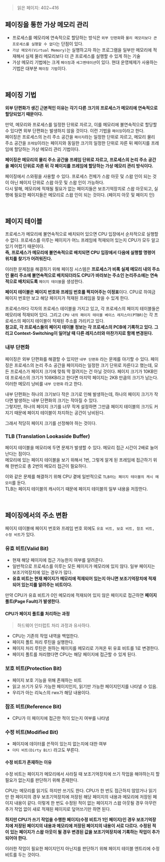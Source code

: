 > 읽은 페이지: 402~416

## 페이징을 통한 가상 메모리 관리

-   프로세스를 메모리에 연속적으로 할당하는 방식은 `외부 단편화`와 `물리 메모리보다 큰 프로세스를 실행할 수 없다`는 단점이 있다.
-   `가상 메모리(Virtual Memory)`는 실행하고자 하는 프로그램을 일부만 메모리에 적재해서 실제 물리 메모리보다 더 큰 프로세스를 실행할 수 있게 하는 기술
-   가상 메모리 기법에는 크게 `페이징`과 `세그멘테이션`이 있다. 현대 운영체제가 사용하는 기법은 대부분 `페이징 기법`이다.

<br/>

## 페이징 기법

**외부 단편화가 생긴 근본적인 이유는 각기 다른 크기의 프로세스가 메모리에 연속적으로 할당되었기 때문이다.**

만약, 메모리와 프로세스를 일정한 단위로 자르고, 이를 메모리에 불연속적으로 할당할 수 있다면 외부 단편화는 발생하지 않을 것이다. 이런 기법을 `페이징`이라고 한다.<br/>
페이징은 프로세스의 논리 주소 공간을 `페이지`라는 일정한 단위로 자르고, 메모리 물리 주소 공간을 `프레임`이라는 페이지와 동일한 크기의 일정한 단위로 자른 뒤 페이지를 프레임에 할당하는 가상 메모리 관리 기법이다.

**페이징은 메모리의 물리 주소 공간을 프레임 단위로 자르고, 프로세스의 논리 주소 공간을 페이지 단위로 자른 뒤 각 페이지를 프레임에 할당하는 가상 메모리 관리 방식이다.**

페이징에서 스와핑을 사용할 수 있다. 프로세스 전체가 스왑 아웃 및 스왑 인이 되는 것이 아닌 페이지 단위로 스왑 아웃 및 스왑 인이 가능하다.<br/>
다시 말해, 메모리에 적재될 필요가 없는 페이지들은 보조기억장치로 스왑 아웃되고, 실행에 필요한 페이지들은 메모리로 스왑 인이 되는 것이다. (페이지 아웃 및 페이지 인)

<br/>

## 페이지 테이블

프로세스가 메모리에 불연속적으로 배치되어 있으면 CPU 입장에서 순차적으로 실행할 수 없다. 프로세스를 이루는 페이지가 어느 프레임에 적재되어 있는지 CPU가 모두 알고 있기 어렵기 때문이다.<br/>
**즉, 프로세스가 메모리에 불연속적으로 배치되면 CPU 입장에서 다음에 실행할 명령어 위치를 찾기가 어려워진다.**

이러한 문제점을 해결하기 위해 페이징 시스템은 **프로세스가 비록 실제 메모리 내의 주소인 물리 주소에 불연속적으로 배치되더라도 CPU가 바라보는 주소인 논리주소에는 연속적으로 배치되도록** `페이지 테이블`을 생성한다.

**페이지 테이블은 페이지 번호와 프레임 번호를 짝지어주는 이정표**이다. CPU로 하여금 페이지 번호만 보고 해당 페이지가 적재된 프레임을 찾을 수 있게 한다.

프로세스마다 각자의 프로세스 테이블을 가지고 있고, 각 프로세스의 페이지 테이블들은 메모리에 적재되어 있다. 그리고 `CPU 내의 페이지 테이블 베이스 레지스터(PTBR)`는 각 프로세스의 페이지 테이블이 적재된 주소를 가리키고 있다.<br/>
**참고로, 각 프로세스들의 페이지 테이블 정보는 각 프로세스의 PCB에 기록하고 있다. 그리고 Context-Switching이 일어날 때 다른 레지스터와 마찬가지로 함께 변경된다.**

### 내부 단편화

페이징은 외부 단편화를 해결할 수 있지만 `내부 단편화` 라는 문제를 야기할 수 있다. 페이징은 프로세스의 논리 주소 공간을 페이지라는 일정한 크기 단위로 자른다고 했는데, 모든 프로세스가 페이지 크기에 맞춰 딱 잘려지는 건 아닐 것이다. 페이지 크기가 10KB인데 프로세스의 크기가 108KB라고 한다면 마지막 페이지는 2KB 만큼의 크기가 남는다.<br/>
이러한 메모리 낭비를 `내부 단편화` 라고 한다.

내부 단편화는 하나의 크기보다 작은 크기로 인해 발생하는데, 하나의 페이지 크기가 작다면 발생하는 내부 단편화의 크기는 작아질 수 있다.<br/>
그렇지만, 하나의 페이지 크기를 너무 작게 설정하면 그만큼 페이지 테이블의 크기도 커지기 때문에 페이지 테이블이 차지하는 공간이 낭비된다.

그래서 적당히 페이지 크기를 선정해야 하는 것이다.

### TLB (Translation Lookaside Buffer)

페이지 테이블을 메모리에 두면 문제가 발생할 수 있다. 메모리 접근 시간이 2배로 늘어난다는 점이다.<br/>
메모리에 있는 페이지 테이블을 보기 위해서 1번, 그렇게 알게 된 프레임에 접근하기 위해 한번으로 총 2번의 메모리 접근이 필요하다.

이와 같은 문제를 해결하기 위해 CPU 곁에 일반적으로 `TLB라는 페이지 테이블의 캐시 메모리`를 둔다.<br/>
TLB는 페이지 테이블의 캐시이기 때문에 페이지 테이블의 일부 내용을 저장한다.

<br/>

## 페이징에서의 주소 변환

페이지 테이블에 페이지 번호와 프레임 번호 외에도 `유효 비트, 보호 비트, 참조 비트, 수정 비트`가 있다.

### 유효 비트(Valid Bit)

-   현재 해당 페이지에 접근 가능한지 여부를 알려준다.
-   일반적으로 프로세스를 이루는 모든 페이지가 메모리에 있지 않다. 일부 페이지는 보조기억장치에 있는 경우가 많다.
-   **유효 비트는 현재 페이지가 메모리에 적재되어 있는지 아니면 보조기억장치에 적재되어 있는지를 알려주는 비트이다.**

만약 CPU가 유효 비트가 0인 메모리에 적재되어 있지 않은 페이지로 접근하면 **페이지 폴트(Page Fault)가 발생한다.**

#### CPU가 페이지 폴트를 처리하는 과정

> 하드웨어 인터럽트 처리 과정과 유사하다.

-   CPU는 기존의 작업 내역을 백업한다.
-   페이지 폴트 처리 루틴을 실행한다.
-   페이지 처리 루틴은 원하는 페이지를 메모리로 가져온 뒤 유효 비트를 1로 변경한다.
-   페이지 폴트를 처리했다면 CPU는 해당 페이지에 접근할 수 있게 된다.

### 보호 비트(Protection Bit)

-   페이지 보호 기능을 위해 존재하는 비트
-   읽고 쓰기가 모두 가능한 페이지인지, 읽기만 가능한 페이지인지를 나타낼 수 있음.
-   우리가 아는 리눅스의 rwx가 해당 내용이다.

### 참조 비트(Reference Bit)

-   CPU가 이 페이지에 접근한 적이 있는지 여부를 나타냄

### 수정 비트(Modified Bit)

-   페이지에 데이터를 쓴적이 있는지 없는지에 대한 여부
-   `더티 비트(Dirty Bit)` 라고도 부른다.

#### 수정 비트가 존재하는 이유

수정 비트는 페이지가 메모리에서 사라질 때 보조기억장치에 쓰기 작업을 해야하는지 할 필요가 없는지를 판단하기 위해 존재한다.

CPU는 메모리를 읽기도 하지만 쓰기도 한다. CPU가 한 번도 접근하지 않았거나 읽기만 한 페이지의 경우 보조기억장치에 저장된 해당 페이지의 내용과 메모리에 저장된 페이지 내용이 같다.
이렇게 한 번도 수정된 적이 없는 페이지가 스왑 아웃될 경우 아무런 추가 작업 없이 새로 적재된 페이지로 덮어쓰기만 하면 된다.

**하지만 CPU가 쓰기 작업을 수행한 페이지(수정 비트가 1인 페이지)인 경우 보조기억장치에 저장된 페이지의 내용과 메모리에 저장된 페이지의 내용이 서로 다르다.
수정된 적이 있는 페이지가 스왑 아웃이 될 경우 변경된 값을 보조기억장치에 기록하는 작업이 추가되어야 한다.**

이러한 작업이 필요한 페이지인지 아닌지를 판단하기 위해 페이지 테이블 엔트리에 수정 비트를 두는 것이다.
